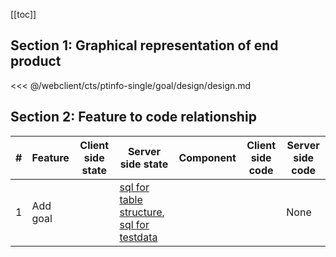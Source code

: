 [[toc]]

## Section 1: Graphical representation of end product

<<< @/webclient/cts/ptinfo-single/goal/design/design.md

## Section 2: Feature to code relationship

| #   | Feature  | Client side state | Server side state                                                                                                                                                                                                                                                                                                    | Component | Client side code | Server side code |
| --- | -------- | ----------------- | -------------------------------------------------------------------------------------------------------------------------------------------------------------------------------------------------------------------------------------------------------------------------------------------------------------------- | --------- | ---------------- | ---------------- |
| 1   | Add goal |                   | [sql for table structure](https://github.com/savantcare/emr/blob/master/webclient/cts/ptinfo-single/goal/db/structure/sc_g/g/structure-gen-on-2020-07-01.sql), [sql for testdata](https://github.com/savantcare/emr/blob/master/webclient/cts/ptinfo-single/goal/db/structure/sc_g/g/testdata-gen-on-2020-07-01.sql) |           |                  | None             |
